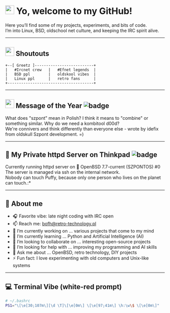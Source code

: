 # <img src="https://twemoji.maxcdn.com/v/latest/72x72/1f44b.png" width="28"/> Yo, welcome to my GitHub!

Here you’ll find some of my projects, experiments, and bits of code.  
I’m into Linux, BSD, oldschool net culture, and keeping the IRC spirit alive.

---

## <img src="https://twemoji.maxcdn.com/v/latest/72x72/1f64c.png" width="28"/> Shoutouts

```
+--[ Greetz ]--------------------------+    
|   #Ircnet crew   |   #Efnet legends  |
|   BSD ppl        |   oldskool vibes  |                 
|   Linux ppl      |   retro fans      |
+--------------------------------------+
```

---

## <img src="https://twemoji.maxcdn.com/v/latest/72x72/1f3c6.png" width="28"/> Message of the Year ![badge](https://img.shields.io/badge/Message_of_the_Year-🏆-brightgreen)

What does "szpont" mean in Polish? I think it means to "combine" or something similar. Why do we need a kombitool d00d?  
We're connivers and think differently than everyone else - wrote by idefix from oldskull Szpont development. =)

---
## 🐡 My Private httpd Server on Thinkpad ![badge](https://img.shields.io/badge/Private-Server-red)

Currently running httpd server on 🐡 OpenBSD 7.7-current (SZPONTOS) #0  
The server is managed via ssh on the internal network.  
Nobody can touch Puffy, because only one person who lives on the planet can touch.:*

---

## 📡 About me

- 🎧 Favorite vibe: late night coding with IRC open  
- 📫 Reach me: bofh@retro-technology.pl  
- 🔭 I’m currently working on ... various projects that come to my mind  
- 🌱 I’m currently learning ... Python and Artificial Intelligence (AI)  
- 👯 I’m looking to collaborate on ... interesting open-source projects  
- 🤔 I’m looking for help with ... improving my programming and AI skills  
- 💬 Ask me about ... OpenBSD, retro technology, DIY projects  
- ⚡ Fun fact: I love experimenting with old computers and Unix-like systems

---

## 💻 Terminal Vibe (white-red prompt)

```bash
# ~/.bashrc
PS1="\[\e[30;107m\][\d \T]\[\e[0m\] \[\e[97;41m\] \h:\w\$ \[\e[0m\]"
```

